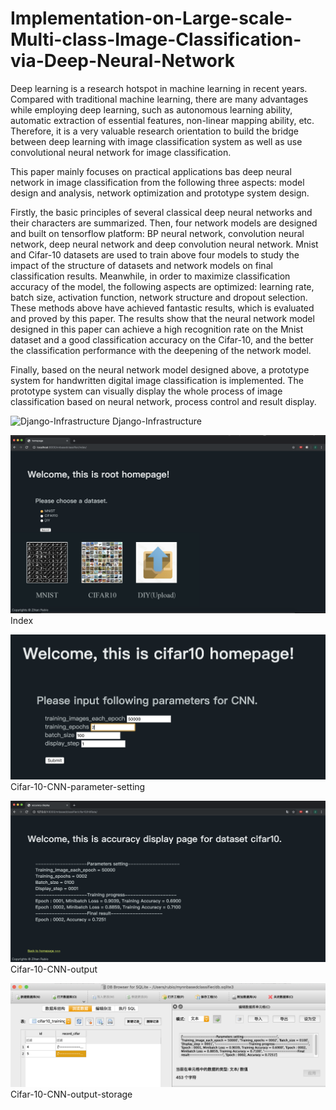 # Implementation-on-Large-scale-Multi-class-Image-Classification-via-Deep-Neural-Network

Deep learning is a research hotspot in machine learning in recent years. Compared with traditional machine learning, there are many advantages while employing deep learning, such as autonomous learning ability, automatic extraction of essential features, non-linear mapping ability, etc. Therefore, it is a very valuable research orientation to build the bridge between deep learning with image classification system as well as use convolutional neural network for image classification.

This paper mainly focuses on practical applications bas deep neural network in image classification from the following three aspects: model design and analysis, network optimization and prototype system design.

Firstly, the basic principles of several classical deep neural networks and their characters are summarized. Then, four network models are designed and built on tensorflow platform: BP neural network, convolution neural network, deep neural network and deep convolution neural network. Mnist and Cifar-10 datasets are used to train above four models to study the impact of the structure of datasets and network models on final classification results. Meanwhile, in order to maximize classification accuracy of the model, the following aspects are optimized: learning rate, batch size, activation function, network structure and dropout selection. These methods above have achieved fantastic results, which is evaluated and proved by this paper. The results show that the neural network model designed in this paper can achieve a high recognition rate on the Mnist dataset and a good classification accuracy on the Cifar-10, and the better the classification performance with the deepening of the network model.

Finally, based on the neural network model designed above, a prototype system for handwritten digital image classification is implemented. The prototype system can visually display the whole process of image classification based on neural network, process control and result display.

![Django-Infrastructure](https://github.com/koala-rubio/Implementation-on-Large-scale-Multi-class-Image-Classification-via-Deep-Neural-Network/blob/master/images/Django-Infrastructure.png)
Django-Infrastructure

![Index](https://github.com/koala-rubio/Implementation-on-Large-scale-Multi-class-Image-Classification-via-Deep-Neural-Network/blob/master/images/Index.png)
Index

![Cifar-10-CNN-parameter-setting](https://github.com/koala-rubio/Implementation-on-Large-scale-Multi-class-Image-Classification-via-Deep-Neural-Network/blob/master/images/Cifar-10-CNN-parameter-setting.png)
Cifar-10-CNN-parameter-setting

![Cifar-10-CNN-output](https://github.com/koala-rubio/Implementation-on-Large-scale-Multi-class-Image-Classification-via-Deep-Neural-Network/blob/master/images/Cifar-10-CNN-output.png)
Cifar-10-CNN-output

![Cifar-10-CNN-output-storage](https://github.com/koala-rubio/Implementation-on-Large-scale-Multi-class-Image-Classification-via-Deep-Neural-Network/blob/master/images/Cifar-10-CNN-output-storage.png)
Cifar-10-CNN-output-storage
